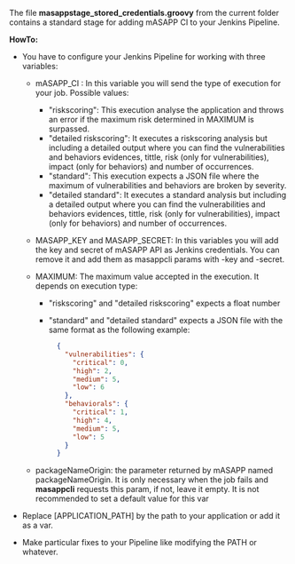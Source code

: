 The file **masappstage_stored_credentials.groovy** from the current folder contains a standard stage for adding mASAPP CI
to your Jenkins Pipeline.

**HowTo:**


* You have to configure your Jenkins Pipeline for working with three variables:

    * mASAPP_CI : In this variable you will send the type of execution for your job. 
    Possible values:
        * "riskscoring": This execution analyse the application and throws an error if the maximum risk determined 
        in MAXIMUM is surpassed.
        * "detailed riskscoring": It executes a riskscoring analysis but including a detailed output where you can find the 
        vulnerabilities and behaviors evidences, tittle, risk (only for vulnerabilities), impact (only for behaviors) 
        and number of occurrences.
        * "standard": This execution expects a JSON file where the maximum of vulnerabilities and behaviors are 
        broken by severity.
        * "detailed standard": It executes a standard analysis but including a detailed output where you can find the 
        vulnerabilities and behaviors evidences, tittle, risk (only for vulnerabilities), impact (only for behaviors) 
        and number of occurrences.
        
    * MASAPP_KEY and MASAPP_SECRET: In this variables you will add the key and secret of mASAPP API as Jenkins credentials. 
    You can remove it and add them as masappcli params with -key and -secret.
    * MAXIMUM: The maximum value accepted in the execution. It depends on execution type:
        * "riskscoring" and "detailed riskscoring" expects a float number
        * "standard" and "detailed standard" expects a JSON file with the same format as the following example:
            
          ```json
            {
              "vulnerabilities": {
                "critical": 0,
                "high": 2,
                "medium": 5,
                "low": 6
              },
              "behaviorals": {
                "critical": 1,
                "high": 4,
                "medium": 5,
                "low": 5
              }
            } 
          ```
     
    * packageNameOrigin: the parameter returned by mASAPP named packageNameOrigin. It is only necessary when the job fails
    and **masappcli** requests this param, if not, leave it empty. It is not recommended to set a default value 
    for this var 

* Replace [APPLICATION_PATH] by the path to your application or add it as a var.
* Make particular fixes to your Pipeline like modifying the PATH or whatever.